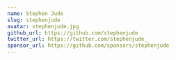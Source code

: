 ```yaml
---
name: Stephen Jude
slug: stephenjude
avatar: stephenjude.jpg
github_url: https://github.com/stephenjude
twitter_url: https://twitter.com/stephenjude_
sponsor_url: https://github.com/sponsors/stephenjude
---
```

